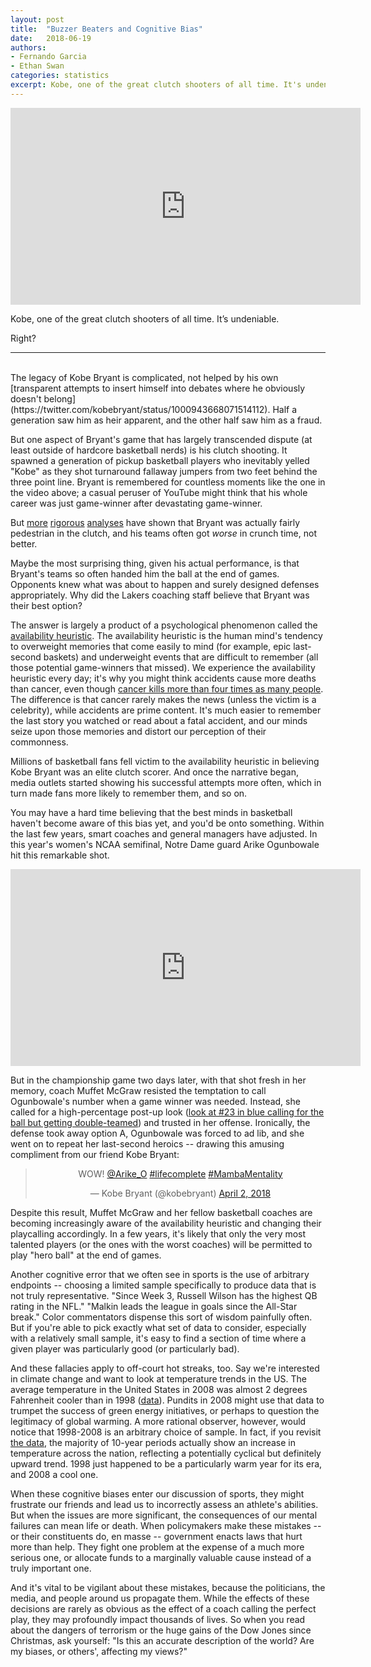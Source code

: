 ```yaml
---
layout: post
title:  "Buzzer Beaters and Cognitive Bias"
date:   2018-06-19
authors:
- Fernando Garcia
- Ethan Swan
categories: statistics
excerpt: Kobe, one of the great clutch shooters of all time. It's undeniable. Right?<br><br>
---
```


<iframe width="560" height="315" src="https://www.youtube.com/embed/Zhtz4MAWs5o" frameborder="0" allow="autoplay; encrypted-media" allowfullscreen></iframe>
<br>

Kobe, one of the great clutch shooters of all time. It’s undeniable.

Right?

---
<br>
The legacy of Kobe Bryant is complicated, not helped by his own [transparent attempts to insert himself into debates where he obviously doesn't belong](https://twitter.com/kobebryant/status/1000943668071514112).
Half a generation saw him as heir apparent, and the other half saw him as a fraud.

But one aspect of Bryant's game that has largely transcended dispute (at least outside of hardcore basketball nerds) is his clutch shooting.
It spawned a generation of pickup basketball players who inevitably yelled "Kobe" as they shot turnaround fallaway jumpers from two feet behind the three point line.
Bryant is remembered for countless moments like the one in the video above;
a casual peruser of YouTube might think that his whole career was just game-winner after devastating game-winner.

But [more](http://www.espn.com/blog/truehoop/post/_/id/24200/the-truth-about-kobe-bryant-in-crunch-time) [rigorous](https://www.libertyballers.com/2012/2/29/2832299/lebron-james-kobe-bryant-dwyane-wade-clutch-nba-playoffs-4th-quarter) [analyses](https://www.slate.com/articles/sports/sports_nut/2010/06/the_captain_of_crunch.html) have shown that Bryant was actually fairly pedestrian in the clutch, and his teams often got *worse* in crunch time, not better.

Maybe the most surprising thing, given his actual performance, is that Bryant's teams so often handed him the ball at the end of games.
Opponents knew what was about to happen and surely designed defenses appropriately.
Why did the Lakers coaching staff believe that Bryant was their best option?

The answer is largely a product of a psychological phenomenon called the [availability heuristic](https://en.wikipedia.org/wiki/Availability_heuristic).
The availability heuristic is the human mind's tendency to overweight memories that come easily to mind (for example, epic last-second baskets) and underweight events that are difficult to remember (all those potential game-winners that missed).
We experience the availability heuristic every day; it's why you might think accidents cause more deaths than cancer, even though [cancer kills more than four times as many people](https://www.cdc.gov/nchs/data/databriefs/db229_table.pdf#1).
The difference is that cancer rarely makes the news (unless the victim is a celebrity), while accidents are prime content.
It's much easier to remember the last story you watched or read about a fatal accident, and our minds seize upon those memories and distort our perception of their commonness.

Millions of basketball fans fell victim to the availability heuristic in believing Kobe Bryant was an elite clutch scorer.
And once the narrative began, media outlets started showing his successful attempts more often, which in turn made fans more likely to remember them, and so on.

You may have a hard time believing that the best minds in basketball haven't become aware of this bias yet, and you'd be onto something.
Within the last few years, smart coaches and general managers have adjusted.
In this year's women's NCAA semifinal, Notre Dame guard Arike Ogunbowale hit this remarkable shot.

<iframe width="560" height="315" src="https://www.youtube.com/embed/oJEzingqiig" frameborder="0" allow="autoplay; encrypted-media" allowfullscreen></iframe>
<br>

But in the championship game two days later, with that shot fresh in her memory, coach Muffet McGraw resisted the temptation to call Ogunbowale's number when a game winner was needed.
Instead, she called for a high-percentage post-up look ([look at #23 in blue calling for the ball but getting double-teamed](https://www.youtube.com/watch?v=caIHp2WYn4c)) and trusted in her offense.
Ironically, the defense took away option A, Ogunbowale was forced to ad lib, and she went on to repeat her last-second heroics -- drawing this amusing compliment from our friend Kobe Bryant:

<center>
<blockquote class="twitter-tweet" data-lang="en"><p lang="und" dir="ltr">WOW! <a href="https://twitter.com/Arike_O?ref_src=twsrc%5Etfw">@Arike_O</a> <a href="https://twitter.com/hashtag/lifecomplete?src=hash&amp;ref_src=twsrc%5Etfw">#lifecomplete</a> <a href="https://twitter.com/hashtag/MambaMentality?src=hash&amp;ref_src=twsrc%5Etfw">#MambaMentality</a></p>&mdash; Kobe Bryant (@kobebryant) <a href="https://twitter.com/kobebryant/status/980600297465683968?ref_src=twsrc%5Etfw">April 2, 2018</a></blockquote>
<script async src="https://platform.twitter.com/widgets.js" charset="utf-8"></script>
</center>

Despite this result, Muffet McGraw and her fellow basketball coaches are becoming increasingly aware of the availability heuristic and changing their playcalling accordingly.
In a few years, it's likely that only the very most talented players (or the ones with the worst coaches) will be permitted to play "hero ball" at the end of games.

Another cognitive error that we often see in sports is the use of arbitrary endpoints -- choosing a limited sample specifically to produce data that is not truly representative.
"Since Week 3, Russell Wilson has the highest QB rating in the NFL."
"Malkin leads the league in goals since the All-Star break."
Color commentators dispense this sort of wisdom painfully often.
But if you're able to pick exactly what set of data to consider, especially with a relatively small sample, it's easy to find a section of time where a given player was particularly good (or particularly bad).

And these fallacies apply to off-court hot streaks, too.
Say we're interested in climate change and want to look at temperature trends in the US.
The average temperature in the United States in 2008 was almost 2 degrees Fahrenheit cooler than in 1998 ([data](https://www.ncdc.noaa.gov/cag/national/time-series/110/tavg/12/12/1998-2008?base_prd=true&firstbaseyear=1901&lastbaseyear=2000)).
Pundits in 2008 might use that data to trumpet the success of green energy initiatives, or perhaps to question the legitimacy of global warming.
A more rational observer, however, would notice that 1998-2008 is an arbitrary choice of sample.
In fact, if you revisit [the data](https://www.ncdc.noaa.gov/cag/national/time-series/110/tavg/12/12/1980-2018?base_prd=true&firstbaseyear=1901&lastbaseyear=2000), the majority of 10-year periods actually show an increase in temperature across the nation, reflecting a potentially cyclical but definitely upward trend.
1998 just happened to be a particularly warm year for its era, and 2008 a cool one.

When these cognitive biases enter our discussion of sports, they might frustrate our friends and lead us to incorrectly assess an athlete's abilities.
But when the issues are more significant, the consequences of our mental failures can mean life or death.
When policymakers make these mistakes -- or their constituents do, en masse -- government enacts laws that hurt more than help.
They fight one problem at the expense of a much more serious one, or allocate funds to a marginally valuable cause instead of a truly important one.

And it's vital to be vigilant about these mistakes, because the politicians, the media, and people around us propagate them.
While the effects of these decisions are rarely as obvious as the effect of a coach calling the perfect play, they may profoundly impact thousands of lives.
So when you read about the dangers of terrorism or the huge gains of the Dow Jones since Christmas, ask yourself: "Is this an accurate description of the world? Are my biases, or others', affecting my views?"
